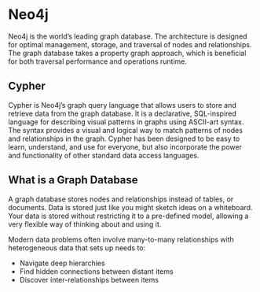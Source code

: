# Neo4j

Neo4j is the world’s leading graph database. The architecture is designed for optimal management, storage, 
and traversal of nodes and relationships. 
The graph database takes a property graph approach, which is beneficial for both traversal performance and operations runtime.

## Cypher

Cypher is Neo4j’s graph query language that allows users to store and retrieve data from the graph database. 
It is a declarative, SQL-inspired language for describing visual patterns in graphs using ASCII-art syntax. 
The syntax provides a visual and logical way to match patterns of nodes and relationships in the graph. 
Cypher has been designed to be easy to learn, understand, and use for everyone, but also incorporate the power and functionality of other standard data access languages.

## What is a Graph Database
A graph database stores nodes and relationships instead of tables, or documents.
Data is stored just like you might sketch ideas on a whiteboard. 
Your data is stored without restricting it to a pre-defined model, allowing a very flexible way of thinking about and using it.

Modern data problems often involve many-to-many relationships with heterogeneous data that sets up needs to:
* Navigate deep hierarchies
* Find hidden connections between distant items
* Discover inter-relationships between items
